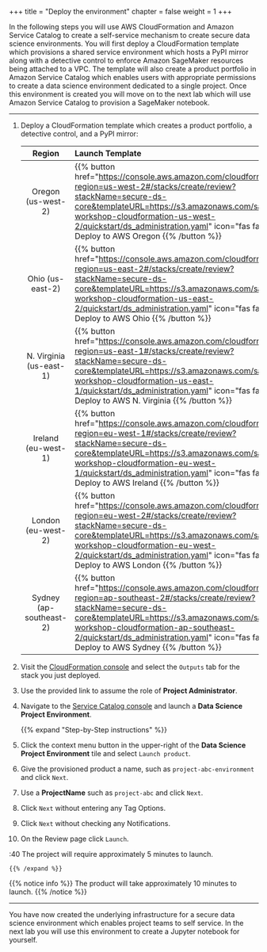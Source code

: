 +++
title = "Deploy the environment"
chapter = false
weight = 1
+++

In the following steps you will use AWS CloudFormation and Amazon Service Catalog to create a self-service mechanism to create secure data science environments.  You will first deploy a CloudFormation template which provisions a shared service environment which hosts a PyPI mirror along with a detective control to enforce Amazon SageMaker resources being attached to a VPC.  The template will also create a product portfolio in Amazon Service Catalog which enables users with appropriate permissions to create a data science environment dedicated to a single project.  Once this environment is created you will move on to the next lab which will use Amazon Service Catalog to provision a SageMaker notebook.

---

1. Deploy a CloudFormation template which creates a product portfolio, a detective control, and a PyPI mirror:

    | Region | Launch Template |
    |:---:|:---|
    | Oregon (us-west-2) | {{% button href="https://console.aws.amazon.com/cloudformation/home?region=us-west-2#/stacks/create/review?stackName=secure-ds-core&templateURL=https://s3.amazonaws.com/sagemaker-workshop-cloudformation-us-west-2/quickstart/ds_administration.yaml" icon="fas fa-play" %}} Deploy to AWS Oregon {{% /button %}} |
    | Ohio (us-east-2) | {{% button href="https://console.aws.amazon.com/cloudformation/home?region=us-east-2#/stacks/create/review?stackName=secure-ds-core&templateURL=https://s3.amazonaws.com/sagemaker-workshop-cloudformation-us-east-2/quickstart/ds_administration.yaml" icon="fas fa-play" %}} Deploy to AWS Ohio {{% /button %}} |
    | N. Virginia (us-east-1) | {{% button href="https://console.aws.amazon.com/cloudformation/home?region=us-east-1#/stacks/create/review?stackName=secure-ds-core&templateURL=https://s3.amazonaws.com/sagemaker-workshop-cloudformation-us-east-1/quickstart/ds_administration.yaml" icon="fas fa-play" %}} Deploy to AWS N. Virginia {{% /button %}} |
    | Ireland (eu-west-1) | {{% button href="https://console.aws.amazon.com/cloudformation/home?region=eu-west-1#/stacks/create/review?stackName=secure-ds-core&templateURL=https://s3.amazonaws.com/sagemaker-workshop-cloudformation-eu-west-1/quickstart/ds_administration.yaml" icon="fas fa-play" %}} Deploy to AWS Ireland {{% /button %}} |
    | London (eu-west-2) | {{% button href="https://console.aws.amazon.com/cloudformation/home?region=eu-west-2#/stacks/create/review?stackName=secure-ds-core&templateURL=https://s3.amazonaws.com/sagemaker-workshop-cloudformation-eu-west-2/quickstart/ds_administration.yaml" icon="fas fa-play" %}} Deploy to AWS London {{% /button %}} |
    | Sydney (ap-southeast-2) | {{% button href="https://console.aws.amazon.com/cloudformation/home?region=ap-southeast-2#/stacks/create/review?stackName=secure-ds-core&templateURL=https://s3.amazonaws.com/sagemaker-workshop-cloudformation-ap-southeast-2/quickstart/ds_administration.yaml" icon="fas fa-play" %}} Deploy to AWS Sydney {{% /button %}} |

1. Visit the [CloudFormation console](https://console.aws.amazon.com/cloudformation/home) and select the `Outputs` tab for the stack you just deployed.
1. Use the provided link to assume the role of **Project Administrator**.
1. Navigate to the [Service Catalog console](https://console.aws.amazon.com/servicecatalog/home?isSceuc=true#/products) and launch a **Data Science Project Environment**.

    {{% expand "Step-by-Step instructions" %}}

1. Click the context menu button in the upper-right of the **Data Science Project Environment** tile and select `Launch product`.
1. Give the provisioned product a name, such as `project-abc-environment` and click `Next`.
1. Use a **ProjectName** such as `project-abc` and click `Next`.
1. Click `Next` without entering any Tag Options.
1. Click `Next` without checking any Notifications.
1. On the Review page click `Launch`.

:40 The project will require approximately 5 minutes to launch.

    {{% /expand %}}

{{% notice info %}}
The product will take approximately 10 minutes to launch.
{{% /notice %}}

---

You have now created the underlying infrastructure for a secure data science environment which enables project teams to self service.  In the next lab you will use this environment to create a Jupyter notebook for yourself.